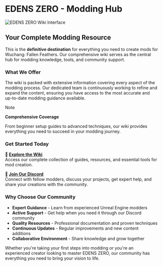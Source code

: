 # EDENS ZERO - Modding Hub

![EDENS ZERO Wiki Interface](https://github.com/user-attachments/assets/aaf3128e-e0d8-48f6-8414-26e3aaf580a9)


## Your Complete Modding Resource

This is the **definitive destination** for everything you need to create mods for Wuchang: Fallen Feathers. Our comprehensive wiki serves as the central hub for modding knowledge, tools, and community support.

### What We Offer

The wiki is packed with extensive information covering every aspect of the modding process. Our dedicated team is continuously working to refine and expand the content, ensuring you have access to the most accurate and up-to-date modding guidance available.

> [!NOTE]
> **Comprehensive Coverage**
> 
> From beginner setup guides to advanced techniques, our wiki provides everything you need to succeed in your modding journey.

### Get Started Today

**📖 [Explore the Wiki](https://github.com/EDENS-ZERO-Modding-Team/EDENS-ZERO-Modding-Guide/wiki)**  
Access our complete collection of guides, resources, and essential tools for mod creation.

**💬 [Join Our Discord](https://discord.gg/Jb2wRF62FJ)**  
Connect with fellow modders, discuss your projects, get expert help, and share your creations with the community.

### Why Choose Our Community

- **Expert Guidance** - Learn from experienced Unreal Engine modders
- **Active Support** - Get help when you need it through our Discord community  
- **Quality Resources** - Professional documentation and proven techniques
- **Continuous Updates** - Regular improvements and new content additions
- **Collaborative Environment** - Share knowledge and grow together

Whether you're taking your first steps into modding or you're an experienced creator looking to master EDENS ZERO, our community has everything you need to bring your vision to life.
